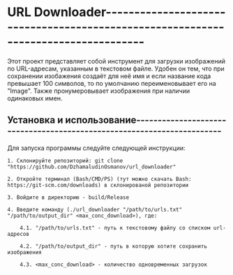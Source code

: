 # URL Downloader-----------------------------------------------------------------------------------

Этот проект представляет собой инструмент для загрузки изображений по URL-адресам, указанным в текстовом файле.
Удобен он тем, что при сохранении изобажения создаёт для неё имя и если название кода превышает 100 символов,
то по умолчанию переименовывает его на "Image". Также пронумеровывает изображения при наличии одинаковых имен.

## Установка и использование-----------------------------------------------------------------------

Для запуска программы следуйте следующей инструкции:

	1. Склонируйте репозиторий: git clone "https://github.com/DzhamaludinOsmanov/url_downloader"

	2. Откройте терминал (Bash/CMD/PS) (тут можно скачать Bash: https://git-scm.com/downloads) в склонированой репозитории
	
	3. Войдите в директорию - build/Release
	
	4. Введите команду (./url_downloader "/path/to/urls.txt" "/path/to/output_dir" <max_conc_download>), где:

		4.1. "/path/to/urls.txt" - путь к текстовому файлу со списком url-адресов
		
		4.2. "/path/to/output_dir" - путь в которую хотите сохранить изображения
		
		4.3. <max_conc_download> - количество одновременных загрузок